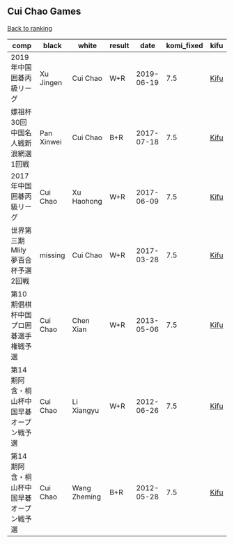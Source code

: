 ## Cui Chao Games

[Back to ranking](index.md)




| **comp** | **black** | **white** | **result** | **date** | **komi_fixed** | **kifu** | 
| --- | --- | --- | --- | --- | --- | --- |
| 2019年中国囲碁丙級リーグ | Xu Jingen | Cui Chao | W+R | 2019-06-19 | 7.5 | [Kifu](https://kifudepot.net/kifucontents.php?id=nM0HCjOeYOlu9kSv5HQg5A%3D%3D) | 
| 嫘祖杯30回中国名人戦新浪網選1回戦 | Pan Xinwei | Cui Chao | B+R | 2017-07-18 | 7.5 | [Kifu](https://kifudepot.net/kifucontents.php?id=JKCXVhK3bJa6aJ%2BJOoQpIA%3D%3D) | 
| 2017年中国囲碁丙級リーグ | Cui Chao | Xu Haohong | W+R | 2017-06-09 | 7.5 | [Kifu](https://kifudepot.net/kifucontents.php?id=sEBVjJFrbQ3fM9qVOMlWsw%3D%3D) | 
| 世界第三期Mlily夢百合杯予選2回戦 | missing | Cui Chao | W+R | 2017-03-28 | 7.5 | [Kifu](https://kifudepot.net/kifucontents.php?id=Hie3qbBvJpE7MdEak3AS%2FQ%3D%3D) | 
| 第10期倡棋杯中国プロ囲碁選手権戦予選 | Cui Chao | Chen Xian | W+R | 2013-05-06 | 7.5 | [Kifu](https://kifudepot.net/kifucontents.php?id=F1qDH7%2F3XVhJBYj2HJ%2FgBg%3D%3D) | 
| 第14期阿含・桐山杯中国早碁オープン戦予選 | Cui Chao | Li Xiangyu | W+R | 2012-06-26 | 7.5 | [Kifu](https://kifudepot.net/kifucontents.php?id=DVxl0pu3gXC2ypRWl09D%2FQ%3D%3D) | 
| 第14期阿含・桐山杯中国早碁オープン戦予選 | Cui Chao | Wang Zheming | B+R | 2012-05-28 | 7.5 | [Kifu](https://kifudepot.net/kifucontents.php?id=y9bFqO8FxnSQsq5ARLy58Q%3D%3D) |




